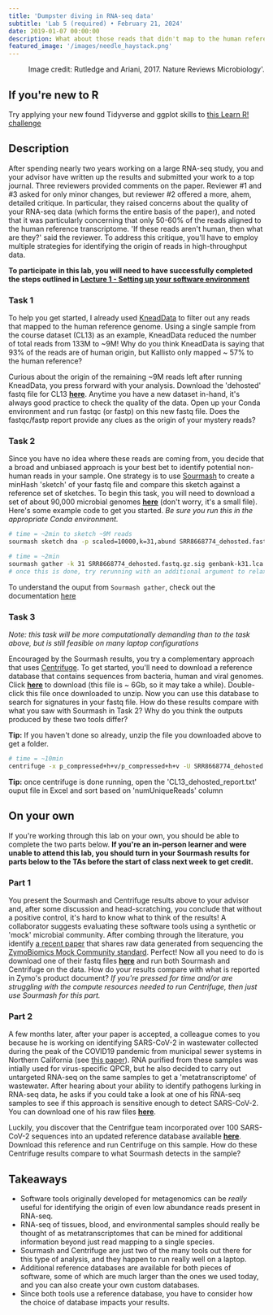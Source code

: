 ```yaml
---
title: 'Dumpster diving in RNA-seq data'
subtitle: 'Lab 5 (required) • February 21, 2024'
date: 2019-01-07 00:00:00
description: What about those reads that didn't map to the human reference? In this lab you'll learn to make the most from your RNA-seq data by digging through these 'junk' unmapped reads.  It turns out that most RNA-seq studies are 'metatranscriptomes'.
featured_image: '/images/needle_haystack.png'
---
```


<div style="text-align: right"> Image credit: Rutledge and Ariani, 2017. Nature Reviews Microbiology'. </div>

## If you're new to R

Try applying your new found Tidyverse and ggplot skills to [this Learn R! challenge](https://diytranscriptomics.com/learnr/module-05)

## Description

After spending nearly two years working on a large RNA-seq study, you and your advisor have written up the results and submitted your work to a top journal.  Three reviewers provided comments on the paper.  Reviewer #1 and #3 asked for only minor changes, but reviewer #2 offered a more, ahem, detailed critique.  In particular, they raised concerns about the quality of your RNA-seq data (which forms the entire basis of the paper), and noted that it was particularly concerning that only 50-60% of the reads aligned to the human reference transcriptome.  'If these reads aren't human, then what are they?' said the reviewer.  To address this critique, you'll have to employ multiple strategies for identifying the origin of reads in high-throughput data.

**To participate in this lab, you will need to have successfully completed the steps outlined in [Lecture 1 - Setting up your software environment](https://diytranscriptomics.com/project/lecture-01)**

### Task 1

To help you get started, I already used [KneadData](https://huttenhower.sph.harvard.edu/kneaddata/) to filter out any reads that mapped to the human reference genome.  Using a single sample from the course dataset (CL13) as an example, KneadData reduced the number of total reads from 133M to ~9M!  Why do you think KneadData is saying that 93% of the reads are of human origin, but Kallisto only mapped ~ 57% to the human reference?

Curious about the origin of the remaining ~9M reads left after running KneadData, you press forward with your analysis.  Download the 'dehosted' fastq file for CL13 **[here](https://drive.google.com/file/d/1-k5Nay_ufVVk03LU-cm3CHfhuNXWs-6k/view?usp=sharing)**.  Anytime you have a new dataset in-hand, it's always good practice to check the quality of the data.  Open up your Conda environment and run fastqc (or fastp) on this new fastq file.  Does the fastqc/fastp report provide any clues as the origin of your mystery reads?

### Task 2

Since you have no idea where these reads are coming from, you decide that a broad and unbiased approach is your best bet to identify potential non-human reads in your sample.  One strategy is to use [Sourmash](https://sourmash.readthedocs.io/en/latest/) to create a minHash 'sketch' of your fastq file and compare this sketch against a reference set of sketches.  To begin this task, you will need to download a set of about 90,000 microbial genomes **[here](https://osf.io/4f8n3/download)** (don't worry, it's a small file). Here's some example code to get you started. *Be sure you run this in the appropriate Conda environment.*

```bash
# time = ~2min to sketch ~9M reads
sourmash sketch dna -p scaled=10000,k=31,abund SRR8668774_dehosted.fastq.gz --name-from-first
```

```bash
# time = ~2min
sourmash gather -k 31 SRR8668774_dehosted.fastq.gz.sig genbank-k31.lca.json.gz
# once this is done, try rerunning with an additional argument to relax the threshold used for classification: '--threshold-bp 100'
```

To understand the ouput from `Sourmash gather`, check out the documentation [here](https://sourmash.readthedocs.io/en/latest/tutorial-lemonade.html#find-matching-genomes-with-sourmash-gather.)

### Task 3

*Note: this task will be more computationally demanding than to the task above, but is still feasible on many laptop configurations*

Encouraged by the Sourmash results, you try a complementary approach that uses [Centrifuge](https://ccb.jhu.edu/software/centrifuge/).  To get started, you'll need to download a reference database that contains sequences from bacteria, human and viral genomes.  Click **[here](https://genome-idx.s3.amazonaws.com/centrifuge/p_compressed%2Bh%2Bv.tar.gz)** to download (this file is ~ 6Gb, so it may take a while).  Double-click this file once downloaded to unzip.  Now you can use this database to search for signatures in your fastq file.  How do these results compare with what you saw with Sourmash in Task 2?  Why do you think the outputs produced by these two tools differ?

**Tip:** If you haven't done so already, unzip the file you downloaded above to get a folder.

```bash
# time = ~10min
centrifuge -x p_compressed+h+v/p_compressed+h+v -U SRR8668774_dehosted.fastq.gz --report-file CL13_dehosted_report.txt -S CL13_dehosted_results.txt
```

**Tip:** once centrifuge is done running, open the 'CL13_dehosted_report.txt' ouput file in Excel and sort based on 'numUniqueReads' column

## On your own

If you're working through this lab on your own, you should be able to complete the two parts below. **If you're an in-person learner and were unable to attend this lab, you should turn in your Sourmash results for parts below to the TAs before the start of class next week to get credit.**

### Part 1

You present the Sourmash and Centrifuge results above to your advisor and, after some discussion and head-scratching, you conclude that without a positive control, it's hard to know what to think of the results!  A collaborator suggests evaluating these software tools using a synthetic or 'mock' microbial community.  After combing through the literature, you identify [a recent paper](https://doi.org/10.3389/fmicb.2020.00953) that shares raw data generated from sequencing the [ZymoBiomics Mock Community standard](https://files.zymoresearch.com/datasheets/ds1706_zymobiomics_microbial_community_standards_data_sheet.pdf).  Perfect!  Now all you need to do is download one of their fastq files **[here](https://drive.google.com/file/d/1-57CU-Ps7MOPD14S7laklQJLgH52EJrk/view?usp=sharing)** and run both Sourmash and Centrifuge on the data.  How do your results compare with what is reported in Zymo's product document? *If you're pressed for time and/or are struggling with the compute resources needed to run Centrifuge, then just use Sourmash for this part.*

### Part 2

A few months later, after your paper is accepted, a colleague comes to you because he is working on identifying SARS-CoV-2 in wastewater collected during the peak of the COVID19 pandemic from municipal sewer systems in Northern California (see [this paper](https://journals.asm.org/doi/10.1128/mBio.02703-20)).  RNA purified from these samples was intially used for virus-specific QPCR, but he also decided to carry out untargeted RNA-seq on the same samples to get a 'metatranscriptome' of wastewater.  After hearing about your ability to identify pathogens lurking in RNA-seq data, he asks if you could take a look at one of his RNA-seq samples to see if this approach is sensitive enough to detect SARS-CoV-2.  You can download one of his raw files **[here](https://drive.google.com/file/d/1-9-urdGKYB39TRg0sVk8Om0N1apXZn_H/view?usp=sharing)**.

 Luckily, you discover that the Centrifgue team incorporated over 100 SARS-CoV-2 sequences into an updated reference database available **[here](https://zenodo.org/record/3732127/files/h+v+c.tar.gz?download=1)**.  Download this reference and run Centrifuge on this sample.  How do these Centrifuge results compare to what Sourmash detects in the sample?


## Takeaways

* Software tools originally developed for metagenomics can be *really* useful for identifying the origin of even low abundance reads present in RNA-seq.
* RNA-seq of tissues, blood, and environmental samples should really be thought of as metatranscriptomes that can be mined for additional information beyond just read mapping to a single species.
* Sourmash and Centrifuge are just two of the many tools out there for this type of analysis, and they happen to run really well on a laptop.
* Additional reference databases are available for both pieces of software, some of which are much larger than the ones we used today, and you can also create your own custom databases.
* Since both tools use a reference database, you have to consider how the choice of database impacts your results.